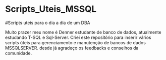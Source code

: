 # Scripts_Uteis_MSSQL
#Scripts uteis para o dia a dia de um DBA

Muito prazer meu nome é Denner estudante de banco de dados, atualmente estudando T-SQL e Sql-Server. 
Criei este repositório para inserir vários scripts úteis para gerenciamento e manutenção de bancos de dados MSSQLSERVER.
desde já agradeço os feedbacks e conselhos da comunidade.


